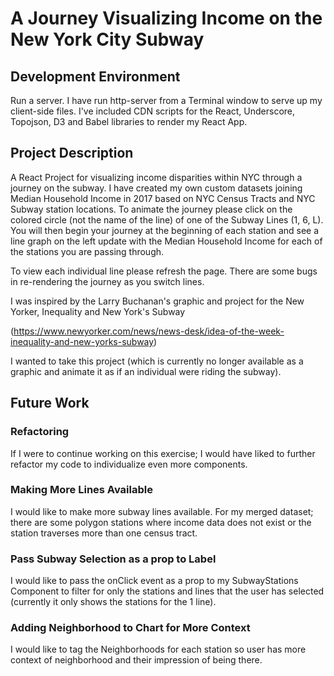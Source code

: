 # A Journey Visualizing Income on the New York City Subway

## Development Environment

Run a server. I have run http-server from a Terminal window to serve up my client-side files. I've included CDN scripts
for the React, Underscore, Topojson, D3 and Babel libraries to render my React App.

## Project Description

A React Project for visualizing income disparities within NYC through a journey on the subway. I have created my own
custom datasets joining Median Household Income in 2017 based on NYC Census Tracts and NYC Subway station locations.
To animate the journey please click on the colored circle (not the name of the line) of one of the Subway Lines (1, 6,
L). You will then begin your journey at the beginning of each station and see a line graph on the left update with
the Median Household Income for each of the stations you are passing through.

To view each individual line please refresh the page. There are some bugs in re-rendering the journey as you switch
lines.

I was inspired by the Larry Buchanan's graphic and project for the New Yorker, Inequality and New York's Subway

(https://www.newyorker.com/news/news-desk/idea-of-the-week-inequality-and-new-yorks-subway)

I wanted to take this project (which is currently no longer available as a graphic and animate it as if an individual
were riding the subway).

## Future Work

### Refactoring
If I were to continue working on this exercise; I would have liked to further refactor my code to individualize even
more components.

### Making More Lines Available
I would like to make more subway lines available. For my merged dataset; there are some polygon stations where income
data does not exist or the station traverses more than one census tract.

### Pass Subway Selection as a prop to Label
I would like to pass the onClick event as a prop to my SubwayStations Component to filter for only the stations and
lines that the user has selected (currently it only shows the stations for the 1 line).

### Adding Neighborhood to Chart for More Context
I would like to tag the Neighborhoods for each station so user has more context of neighborhood and their impression
of being there.
